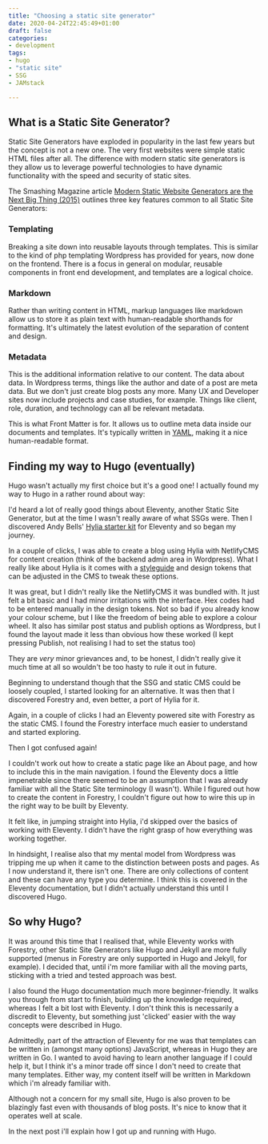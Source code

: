 ```yaml
---
title: "Choosing a static site generator"
date: 2020-04-24T22:45:49+01:00
draft: false
categories:
- development
tags:
- hugo
- "static site"
- SSG
- JAMstack

---
```


## What is a Static Site Generator?

Static Site Generators have exploded in popularity in the last few years but the concept is not a new one. The very first websites were simple static HTML files after all. The difference with modern static site generators is they allow us to leverage powerful technologies to have dynamic functionality with the speed and security of static sites.

The Smashing Magazine article [Modern Static Website Generators are the Next Big Thing (2015)](https://www.smashingmagazine.com/2015/11/modern-static-website-generators-next-big-thing/) outlines three key features common to all Static Site Generators:

### Templating

Breaking a site down into reusable layouts through templates. This is similar to the kind of php templating Wordpress has provided for years, now done on the frontend. There is a focus in general on modular, reusable components in front end development, and templates are a logical choice.

### Markdown

Rather than writing content in HTML, markup languages like markdown allow us to store it as plain text with human-readable shorthands for formatting. It's ultimately the latest evolution of the separation of content and design.

### Metadata

This is the additional information relative to our content. The data about data. In Wordpress terms, things like the author and date of a post are meta data. But we don't just create blog posts any more. Many UX and Developer sites now include projects and case studies, for example. Things like client, role, duration, and technology can all be relevant metadata.

This is what Front Matter is for. It allows us to outline meta data inside our documents and templates. It's typically written in [YAML](https://yaml.org/), making it a nice human-readable format.

## Finding my way to Hugo (eventually)

Hugo wasn't actually my first choice but it's a good one! I actually found my way to Hugo in a rather round about way:

I'd heard a lot of really good things about Eleventy, another Static Site Generator, but at the time I wasn't really aware of what SSGs were. Then I discovered Andy Bells' [Hylia starter kit](https://hylia.website/) for Eleventy and so began my journey.

In a couple of clicks, I was able to create a blog using Hylia with NetlifyCMS for content creation (think of the backend admin area in Wordpress). What I really like about Hylia is it comes with a [styleguide](https://hylia.website/styleguide/) and design tokens that can be adjusted in the CMS to tweak these options.

It was great, but I didn't really like the NetlifyCMS it was bundled with. It just felt a bit basic and I had minor irritations with the interface. Hex codes had to be entered manually in the design tokens. Not so bad if you already know your colour scheme, but I like the freedom of being able to explore a colour wheel. It also has similar post status and publish options as Wordpress, but I found the layout made it less than obvious how these worked (I kept pressing Publish, not realising I had to set the status too)

They are *very* minor grievances and, to be honest, I didn't really give it much time at all so wouldn't be too hasty to rule it out in future.

Beginning to understand though that the SSG and static CMS could be loosely coupled, I started looking for an alternative. It was then that I discovered Forestry and, even better, a port of Hylia for it.

Again, in a couple of clicks I had an Eleventy powered site with Forestry as the static CMS. I found the Forestry interface much easier to understand and started exploring.

Then I got confused again!

I couldn't work out how to create a static page like an About page, and how to include this in the main navigation. I found the Eleventy docs a little impenetrable since there seemed to be an assumption that I was already familiar with all the Static Site terminology (I wasn't). While I figured out how to create the content in Forestry, I couldn't figure out how to wire this up in the right way to be built by Eleventy.

It felt like, in jumping straight into Hylia, i'd skipped over the basics of working with Eleventy. I didn't have the right grasp of how everything was working together.

In hindsight, I realise also that my mental model from Wordpress was tripping me up when it came to the distinction between posts and pages. As I now understand it, there isn't one. There are only collections of content and these can have any type you determine. I think this is covered in the Eleventy documentation, but I didn't actually understand this until I discovered Hugo.

## So why Hugo?

It was around this time that I realised that, while Eleventy works with Forestry, other Static Site Generators like Hugo and Jekyll are more fully supported (menus in Forestry are only supported in Hugo and Jekyll, for example). I decided that, until i'm more familiar with all the moving parts, sticking with a tried and tested approach was best.

I also found the Hugo documentation much more beginner-friendly. It walks you through from start to finish, building up the knowledge required, whereas I felt a bit lost with Eleventy. I don't think this is necessarily a discredit to Eleventy, but something just 'clicked' easier with the way concepts were described in Hugo.

Admittedly, part of the attraction of Eleventy for me was that templates can be written in (amongst many options) JavaScript, whereas in Hugo they are written in Go. I wanted to avoid having to learn another language if I could help it, but I think it's a minor trade off since I don't need to create that many templates. Either way, my content itself will be written in Markdown which i'm already familiar with.

Although not a concern for my small site, Hugo is also proven to be blazingly fast even with thousands of blog posts. It's nice to know that it operates well at scale.

In the next post i'll explain how I got up and running with Hugo.